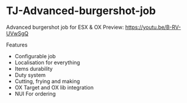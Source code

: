 # TJ-Advanced-burgershot-job
Advanced burgershot job for ESX &amp; OX
Preview: https://youtu.be/B-RV-UVwSgQ

Features
- Configurable job
- Localisation for everything
- Items durability
- Duty system
- Cutting, frying and making
- OX Target and OX lib integration
- NUI For ordering
